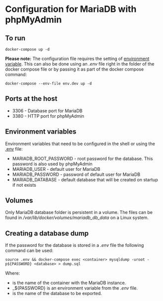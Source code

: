 # Configuration for MariaDB with phpMyAdmin

## To run
`docker-compose up -d`

__Please note:__ The configuration file requires the setting of [environment variable](#environment-variables). This can also be done using an _.env_ file right in the folder of the docker compose file or by passing it as part of the docker compose command:

`docker-compose --env-file env.dev up -d`

## Ports at the host
* 3306 - Database port for MariaDB
* 3380 - HTTP port for phpMyAdmin

## Environment variables
Environment variables that need to be configured in the shell or using the [.env](https://docs.docker.com/compose/environment-variables/) file:
* MARIADB_ROOT_PASSWORD - root password for the database. This password is also used by phpMyAdmin
* MARIADB_USER - default user for MariaDB
* MARIADB_PASSWORD - password of default user for MariaDB
* MARIADB_DATABASE - default database that will be created on startup if not exists

## Volumes
Only MariaDB database folder is persistent in a volume. The files can be found in _/var/lib/docker/volumes/mariadb_db_data_ on a Linux system.

## Creating a database dump
If the password for the database is stored in a _.env_ file the following command can be used:

`source .env && docker-compose exec <container> mysqldump -uroot -p${PASSWORD} <database> > dump.sql`

Where:
* _<container>_ is the name of the container with the MariaDB instance. 
* _${PASSWORD} is an environment variable from the _.env_ file.
* _<database>_ is the name of the database to be exported.

